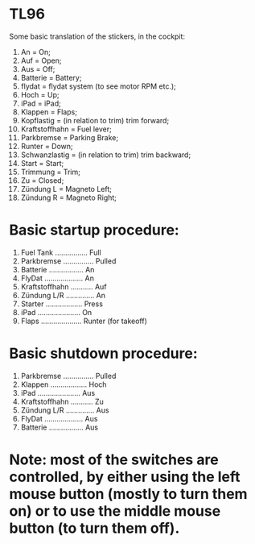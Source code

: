# TL96

Some basic translation of the stickers, in the cockpit:

1. An = On;
2. Auf = Open;
3. Aus = Off;
4. Batterie = Battery;
5. flydat = flydat system (to see motor RPM etc.);
6. Hoch = Up;
7. iPad = iPad;
8. Klappen = Flaps;
9. Kopflastig = (in relation to trim) trim forward;
10. Kraftstoffhahn = Fuel lever;
11. Parkbremse = Parking Brake;
12. Runter = Down;
13. Schwanzlastig = (in relation to trim) trim backward;
14. Start = Start;
15. Trimmung = Trim;
16. Zu = Closed;
17. Zündung L = Magneto Left;
18. Zündung R = Magneto Right;



# Basic startup procedure:

1. Fuel Tank ................ Full
2. Parkbremse ............... Pulled
3. Batterie ................. An
4. FlyDat ................... An
5. Kraftstoffhahn ........... Auf
6. Zündung L/R .............. An
7. Starter .................. Press
8. iPad ..................... On
9. Flaps .................... Runter (for takeoff)


# Basic shutdown procedure:


1. Parkbremse ............... Pulled
2. Klappen .................. Hoch
3. iPad ..................... Aus
4. Kraftstoffhahn ........... Zu
5. Zündung L/R .............. Aus
6. FlyDat ................... Aus
7. Batterie ................. Aus


# Note: most of the switches are controlled, by either using the left mouse button (mostly to turn them on) or to use the middle mouse button (to turn them off).
